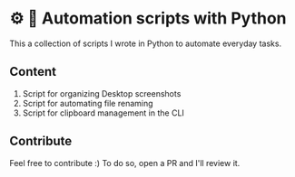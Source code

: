 # ⚙️ 🤖 Automation scripts with Python

This a collection of scripts I wrote in Python to automate everyday tasks.

## Content 

1. Script for organizing Desktop screenshots
2. Script for automating file renaming
3. Script for clipboard management in the CLI

## Contribute

Feel free to contribute :) To do so, open a PR and I'll review it.

